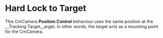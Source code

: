 # Hard Lock to Target

This CmCamera __Position Control__ behaviour uses the same position at the __Tracking Target__arget. In other words, the target acts as a mounting point for the CmCamera.

